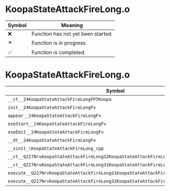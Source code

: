 # KoopaStateAttackFireLong.o
| Symbol | Meaning 
| ------------- | ------------- 
| :x: | Function has not yet been started. 
| :eight_pointed_black_star: | Function is in progress. 
| :white_check_mark: | Function is completed. 


# KoopaStateAttackFireLong.o
| Symbol | Decompiled? |
| ------------- | ------------- |
| `__ct__24KoopaStateAttackFireLongFP5Koopa` | :x: |
| `init__24KoopaStateAttackFireLongFv` | :x: |
| `appear__24KoopaStateAttackFireLongFv` | :x: |
| `exeStart__24KoopaStateAttackFireLongFv` | :x: |
| `exeEmit__24KoopaStateAttackFireLongFv` | :x: |
| `__dt__24KoopaStateAttackFireLongFv` | :x: |
| `__sinit_\KoopaStateAttackFireLong_cpp` | :x: |
| `__ct__Q227NrvKoopaStateAttackFireLong32KoopaStateAttackFireLongNrvStartFv` | :x: |
| `__ct__Q227NrvKoopaStateAttackFireLong31KoopaStateAttackFireLongNrvEmitFv` | :x: |
| `execute__Q227NrvKoopaStateAttackFireLong31KoopaStateAttackFireLongNrvEmitCFP5Spine` | :x: |
| `execute__Q227NrvKoopaStateAttackFireLong32KoopaStateAttackFireLongNrvStartCFP5Spine` | :x: |
